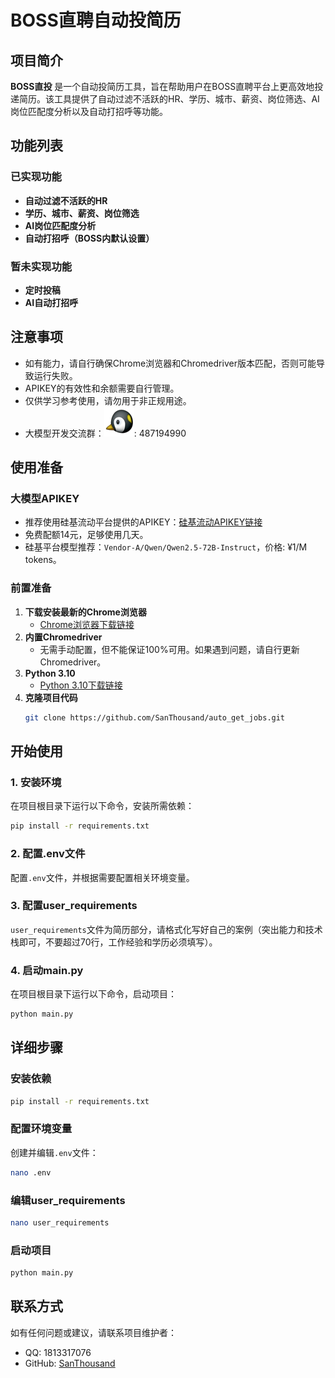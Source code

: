 # BOSS直聘自动投简历

## 项目简介

**BOSS直投** 是一个自动投简历工具，旨在帮助用户在BOSS直聘平台上更高效地投递简历。该工具提供了自动过滤不活跃的HR、学历、城市、薪资、岗位筛选、AI岗位匹配度分析以及自动打招呼等功能。
## 功能列表

### 已实现功能
- **自动过滤不活跃的HR**
- **学历、城市、薪资、岗位筛选**
- **AI岗位匹配度分析**
- **自动打招呼（BOSS内默认设置）**

### 暂未实现功能
- **定时投稿**
- **AI自动打招呼**

## 注意事项
- 如有能力，请自行确保Chrome浏览器和Chromedriver版本匹配，否则可能导致运行失败。
- APIKEY的有效性和余额需要自行管理。
- 仅供学习参考使用，请勿用于非正规用途。
- 大模型开发交流群：![Alt text](00174A86.png): 487194990

## 使用准备

### 大模型APIKEY
- 推荐使用硅基流动平台提供的APIKEY：[硅基流动APIKEY链接](https://cloud.siliconflow.cn/i/u7QBt2Hh)
- 免费配额14元，足够使用几天。
- 硅基平台模型推荐：`Vendor-A/Qwen/Qwen2.5-72B-Instruct`，价格: ¥1/M tokens。

### 前置准备
1. **下载安装最新的Chrome浏览器**
   - [Chrome浏览器下载链接](https://www.google.cn/chrome/)
2. **内置Chromedriver**
   - 无需手动配置，但不能保证100%可用。如果遇到问题，请自行更新Chromedriver。
3. **Python 3.10**
   - [Python 3.10下载链接](https://www.python.org/downloads/)
4. **克隆项目代码**
   ```bash
   git clone https://github.com/SanThousand/auto_get_jobs.git
   ```

## 开始使用

### 1. 安装环境
在项目根目录下运行以下命令，安装所需依赖：
```bash
pip install -r requirements.txt
```

### 2. 配置.env文件
配置`.env`文件，并根据需要配置相关环境变量。

### 3. 配置user_requirements
`user_requirements`文件为简历部分，请格式化写好自己的案例（突出能力和技术栈即可，不要超过70行，工作经验和学历必须填写）。

### 4. 启动main.py
在项目根目录下运行以下命令，启动项目：
```bash
python main.py
```

## 详细步骤

### 安装依赖
```bash
pip install -r requirements.txt
```

### 配置环境变量
创建并编辑`.env`文件：
```bash
nano .env
```

### 编辑user_requirements
```bash
nano user_requirements
```

### 启动项目
```bash
python main.py
```



## 联系方式
如有任何问题或建议，请联系项目维护者：
- QQ: 1813317076
- GitHub: [SanThousand](https://github.com/SanThousand)
